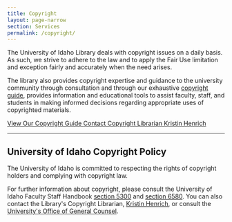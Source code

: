 ```yaml
---
title: Copyright 
layout: page-narrow
section: Services
permalink: /copyright/
---
```


The University of Idaho Library deals with copyright issues on a daily basis. As such, we strive to adhere to the law and to apply the Fair Use limitation and exception fairly and accurately when the need arises.

The library also provides copyright expertise and guidance to the university community through consultation and through our exhaustive <a href="guide.html">copyright guide</a>, provides information and educational tools to assist faculty, staff, and students in making informed decisions regarding appropriate uses of copyrighted materials.

<div class="text-center">
	<a href="guide.html" class="btn btn-outline-pride-gold m-1" >View Our Copyright Guide </a>
	<a href="/about/people/khenrich.html" class="btn btn-outline-pride-gold m-1">Contact Copyright Librarian Kristin Henrich</a>
</div>

---------

## University of Idaho Copyright Policy

The University of Idaho is committed to respecting the rights of copyright holders and complying with copyright law.

For further information about copyright, please consult the University of Idaho Faculty Staff Handbook <a href="http://www.webpages.uidaho.edu/fsh/5300.html">section 5300</a> and <a href="http://www.webpages.uidaho.edu/fsh/6580.html">section 6580</a>. 
You can also contact the Library's Copyright Librarian, <a href="mailto:khenrich@uidaho.edu">Kristin Henrich</a>, or consult the <a href="https://www.uidaho.edu/general-counsel">University's Office of General Counsel</a>.
